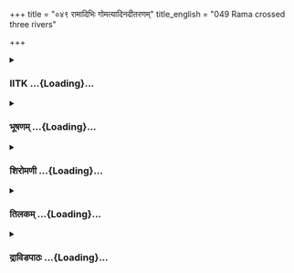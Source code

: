 +++
title = "०४९ रामादिभिः गोमत्यादिनदीतरणम्"
title_english = "049 Rama crossed three rivers"

+++
<div caption="श्रीराम-हरिसीताराममूर्ति-घनपाठिभ्यां वचनम्" class="audioEmbed" src="https://archive.org/download/Ramayana-recitation-Sriram-harisItArAmamUrti-Ghanapaati-v2/Kanda_2/Kanda_2_AYK-049-Gomathyadi_Naditharanam.mp3"></div>

<div class="js_include collapsed" newlevelforh1="3" title="IITK" unfilled url="/purANam/rAmAyaNam/audIchya-pAThaH/iitk/2_ayodhyAkANDam/04-chitrakUTa-prAptiH/049_rAmAdibhiH_gomatyAdinadItaraNam.md">
<details><summary><h3>IITK ...{Loading}...</h3></summary>

Rama crosses the frontiers of the kingdom of Kosala -- crosses rivers
Vedasruti and Gomatispeaks to Sumantra.



#### श्लोकः
##### मूलम्
रामोऽपि रात्रिशेषेण तेनैव महदन्तरम्।  
जगाम पुरुषव्याघ्रः पितुराज्ञामनुस्मरन्॥2.49.1॥

##### शब्दार्थः
पुरुषव्याघ्रः foremost  among men, रामोऽपि Rama also, पितुः father's, आज्ञाम् command,  अनुस्मरन् recollecting, तेन by that, रात्रिशेषेणैव in the remaining part of the night, महत् vast, अन्तरम् distance, जगाम covered.

##### आङ्ग्लानुवादः
Recollecting his father's command, Rama, the foremost among men, covered a long distance during the remaining part of the night.



#### श्लोकः
##### मूलम्
तथैव गच्छतस्तस्य व्यपायाद्रजनी शिवा।  
उपास्य शिवां सन्ध्यां विषयान्तं व्यगाहत॥2.49.2॥

##### शब्दार्थः
तस्य for him, तथा in that manner, गच्छतः एव thus travelling, शिवा auspicious, रजनी night, व्यपायात् ended, (सः he), शिवाम् auspicious, सन्ध्याम् sandhya (morning twilight), उपास्य having worshipped, विषयान्तम् frontiers of the country, व्यगाहत reached.

##### आङ्ग्लानुवादः
While Rama was thus travelling, the auspicious night ended. With the sandhya (morning twilight), worship over, he reached the frontiers of the country.



#### श्लोकः
##### मूलम्
ग्रामान् विकृष्टसीमान्तान् पुष्पितानि वनानि च।  
पश्यन्नतिययौ शीघ्रं शनैरिव हयोत्तमैः॥2.49.3॥  
शृण्वन् वचो मनुष्याणां ग्रामसंवासवासिनाम्।

##### शब्दार्थः
विकृष्टसीमान्तान् ploughed outskirts, ग्रामान् villages, पुष्पितानि flowered, वनानि च forests, पश्यन् seeing, ग्रामसंवासवासिनाम् living in the midst of villages, मनुष्याणाम् of the people, वचः discussions, शृण्वन् hearing, हयोत्तमैः on those excellent horses, शीघ्रम् quickly travelling, शनैरिव as if going slowly, अतिययौ went a long distance.

##### आङ्ग्लानुवादः
Watching the villages furrowed at the outskirts, forests in blossom, hearing the gossips of the people living in the midst of villages, Rama felt he was moving very slowly whereas he had actually covered a long distance with those excellent (swift) horses.



#### श्लोकः
##### मूलम्
राजानं धिग्दशरथं कामस्य वशमागतम्॥2.49.4॥  
हा नृशंसाद्य कैकेयी पापा पापानुबन्धिनी।  
तीक्ष्णा सम्भिन्नमर्यादा तीक्ष्णकर्मणि वर्तते॥2.49.5॥  
या पुत्रमीदृशं राज्ञः प्रवासयति धार्मिकम्।  
वनवासे महाप्राज्ञं सानुक्रोशं जितेन्द्रियम्॥2.49.6॥

##### शब्दार्थः
कामस्य to passion, वशमागतम् overtaken by, राजानम् king, दशरथम् Dasaratha, धिक् fie on him, हा what a pity, नृशंसा wicked, पापा sinful, कैकेयी Kaikeyi, अद्य now, पापानुबन्धिनी is committed to sins, या that Kaikeyi, धार्मिकम् righteous, महाप्राज्ञम् sagacious,  सानुक्रोशम् full of compassion, जितेन्द्रियम् one who has control over his senses, ईदृशम् such a person, राज्ञः पुत्रम् king's son, वनवासे to dwell in the forest, प्रवासयति has  banished, तीक्ष्णा cruel, सम्भिन्नमर्यादा breaking all limits of decency, तीक्ष्णकर्मणि in an  extremely cruel act, वर्तते is committed.

##### आङ्ग्लानुवादः
(The villagers were speaking among themselves) Fie on the king who is overtaken by passion Alas, the heartless, sinful Kaikeyi, indulging in evil has banished into the forest this prince who is righteous and sagacious, compassionate and selfrestrained. How could this cruel Kaikeyi, by breaking all limits of decorum resort to such atrocious action?



#### श्लोकः
##### मूलम्
कथं नाम महाभागा सीता जनकनन्दिनी।  
सदा सुखेष्वभिरता दुःखान्यनुभविष्यति॥2.49.7॥

##### शब्दार्थः
महाभागा highly fortunate, जनकनन्दिनी Janaka's daughter, सदा always, सुखेषु in luxury, अभिरता always attached, सीता  Sita, कथं नाम how, दुःखानि discomforts, अनुभविष्यति will experience.

##### आङ्ग्लानुवादः
How will Sita, highly fortunate daughter of Janaka and used to comforts endure these sufferings?



#### श्लोकः
##### मूलम्
अहो दशरथो राजा निस्नेहः स्वसुतं प्रियम्।  
प्रजानामनघं रामं परित्यक्तुमिहेच्छति॥2.49.8॥

##### शब्दार्थः
राजा king, दशरथः Dasaratha, स्वसुतम् own son, प्रजानाम् of the subjects, प्रियम् dear, अनघम् sinless, रामम् Rama, निस्नेहः without affection, इह here, परित्यक्तुम् to abandon, इच्छति wishes, अहो alas

##### आङ्ग्लानुवादः
Alas, the loveless king Dasaratha now intends to abandon his own sinless son Rama who is dear to the subjects.



#### श्लोकः
##### मूलम्
एता वाचो मनुष्याणां ग्रामसंवासवासिनाम्।  
शृण्वन्नतिययौ वीरः कोसलान् कोसलेश्वरः॥2.49.9॥

##### शब्दार्थः
वीरः valiant, कोसलेश्वरः lord of Kosala Rama, ग्रामसंवासवासिनाम् living in villages and hamlets, मनुष्याणाम् people's, एताः these, वाचः words, शृण्वन् while listening, कोसलान्  boundaries of Kosala kingdom, अति ययौ crossed.

##### आङ्ग्लानुवादः
Such were the words of people living in villages and hamlets that Rama the valiant lord of Kosala happened to hear as he was crossing the boundaries of Kosala.



#### श्लोकः
##### मूलम्
ततो वेदश्रुतिं नाम शिववारिवहां नदीम्।  
उत्तीर्याभिमुखः प्रायादगस्त्याध्युषितां दिशम्॥2.49.10॥

##### शब्दार्थः
ततः thereafter, शिववारिवहाम् carrying the auspicious waters, वेदश्रुतिं नाम by name  
Vedasruti, नदीम् river, उत्तीर्य having crossed, अगस्त्याध्युषिताम् where Agastya was  residing, दिशम् quarter, अभिमुखः in the direction of, प्रायात् went.

##### आङ्ग्लानुवादः
He then crossed the river Vedasruti flowing with sacred waters and went in the southern direction where sage Agastya resided.



#### श्लोकः
##### मूलम्
गत्वा तु सुचिरं कालं ततः शीतजलां नदीम्।  
गोमतीं गोयुतानूपामतरत्सागरङ्गमाम्॥2.49.11॥

##### शब्दार्थः
ततः then, सुचिरं कालम् for a long time, गत्वा having travelled, शीत जलाम् of cool waters, गोयुतानूपाम् cows abounding in marshy areas, सागरङ्गमाम् flowing into the sea, गोमतीम्  Gomati, नदीम् river, अतरत् crossed.

##### आङ्ग्लानुवादः
Travelling for a long time along the river Gomati full of cool waters on whose marshy bank cows grazed, Rama crossed it at the point where it flows into the sea.



#### श्लोकः
##### मूलम्
गोमतीं चाप्यतिक्रम्य राघवः शीघ्रगैर्हयैः।  
मयूरहंसाभिरुतां ततार स्यन्दिकां नदीम्॥2.49.12॥

##### शब्दार्थः
राघवः Rama, शीघ्रगैः with swiftmoving, हयैः with horses, गोमतीं चापि Gomati river also, अतिक्रम्य having crossed, मयूरहंसाभिरुताम् echoed with the cries of peacocks and swans,  स्यन्दिकाम् नदीम् river Syandika, ततार crossed.

##### आङ्ग्लानुवादः
Gomati gone, Rama with the swiftmoving horses crossed the river Syandika echoing with the cries of peacocks and swans.



#### श्लोकः
##### मूलम्
स महीं मनुना राज्ञा दत्तामिक्ष्वाकवे पुरा।  
स्फीतां राष्ट्रावृतां रामो वैदेहीमन्वदर्शयत्॥2.49.13॥

##### शब्दार्थः
सः रामः that Rama, पुरा formerly, राज्ञा by the king, मनुना by Manu, इक्ष्वाकवे to Ikshvaku, दत्ताम् bestowed, स्फीताम् vast tracts, राष्ट्रावृताम् encircled by  kingdoms, महीम् land, वैदेहीम् to Sita, अन्वदर्शयत् showed.

##### आङ्ग्लानुवादः
Rama showed Sita vast tracts of land encircled by kingdoms which were formerly bestowed upon Ikshvaku by emperor Manu.



#### श्लोकः
##### मूलम्
सूत इत्येव चाभाष्य सारथिं तमभीक्ष्णशः।  
हंसमत्तस्वरश्श्रीमानुवाच पुरुषर्षभः॥2.19.14॥

##### शब्दार्थः
हंसमत्तस्वरः resembling the intoxicated voice of swans, पुरुषर्षभः the best among men,  
श्रीमान् graceful, सूत इत्येव O charioteer saying so, तं सारथिम् that charioteer, अभीक्ष्णशः repeatedly, आभाष्य having uttered, उवाच said.

##### आङ्ग्लानुवादः
Graceful Rama, best among men with a voice resembling that of an intoxicated swan, called the charioteer again and again and saidः



#### श्लोकः
##### मूलम्
कदाऽहं पुनरागम्य सरय्वा पुष्पिते वने।  
मृगयां पर्यटिष्यामि मात्रा पित्रा च सङ्गतः॥2.49.15॥

##### शब्दार्थः
अहम् I, पुनः again, आगम्य having returned, मात्रा with mother, पित्रा च also with father, सङ्गतः united with, सरय्वाः Sarayu river's, पुष्पिते blossoming, वने groves, मृगयाम् hunting, कदा when, पर्यटिष्यामि I shall roam about.

##### आङ्ग्लानुवादः
When shall I return and reunite with my father and mother and go hunting in the blooming forest on the bank of the river Sarayu?



#### श्लोकः
##### मूलम्
नात्यर्थमभिकाङ्क्षामि मृगयां सरयूवने।  
रतिर्ह्येषातुला लोके राजर्षिगणसम्मता॥2.49.16॥

##### शब्दार्थः
एषा this hunting, लोके in this world, अतुला incomparable, राजर्षिगणसम्मता is accepted by royal sages, रतिर्हि is delightful (sport indeed), सरयूवने in the Sarayu forest of, मृगयाम् hunting, अत्यर्थम् greatly, नाभिकाङ्क्षामि do not desire.

##### आङ्ग्लानुवादः
In this world, hunting is a unique pleasure. It is regarded as a delightful sport for  
royal sages. But I do not have a great longing for hunting in the forest on the bank of river Sarayu.



#### श्लोकः
##### मूलम्
राजर्षीणां हि लोकेऽस्मिन् रत्यर्थं मृगया वने।  
काले कृतां तां मनुजैर्घन्विनामभिकाङ्क्षिताम्॥2.49.17॥

##### शब्दार्थः
अस्मिन् in this, लोके world, वने in the woods, मृगया hunting, राजर्षीणाम् of royal sages, रत्यर्थं हि is for their pleasure, मनुजैः by people, काले in appropriate times, कृताम् is undertaken,  
धन्विनाम् for the bowmen, अभिकाङ्क्षिताम् a sought after one, ताम् that (hunting I do not seek.)

##### आङ्ग्लानुवादः
In this world, hunting in the woods is a pleasure for royal sages and is greatly sought after by bowmen. This was later resorted to by others.



#### श्लोकः
##### मूलम्
स तमध्वानमैक्ष्वाकस्सूतं मधुरया गिरा।  
तं तमर्थमभिप्रेत्य ययौ वाक्यमुदीरयन्॥2.49.18॥

##### शब्दार्थः
सः ऐक्ष्वाकः that descendant of Ikshvaku, Rama, तम् that, सूतम् to charioteer, मधुरया in sweet, गिरा words, तम् तम् these and other, अर्थम् thoughts, अभिप्रेत्य regarding, वाक्यम् words, उदीरयन् pronouncing, अध्वानम् the path, ययौ went (covered).

##### आङ्ग्लानुवादः
The descendant of Ikshvaku related to the charioteer in a sweet voice the thoughts that came to him and went on the way (continued his journey).  

#### समाप्तिः
 श्रीमद्रामायणे वाल्मीकीय आदिकाव्ये अयोध्याकाण्डे एकोनपञ्चाशस्सर्गः॥  
Thus ends the fortyninth sarga of Ayodhyakanda of  the holy Ramayana, the first epic composed by sage Valmiki.

</details>
</div>
<div class="js_include collapsed" newlevelforh1="3" title="भूषणम्" unfilled url="/purANam/rAmAyaNam/audIchya-pAThaH/TIkA/bhUShaNa_iitk/2_ayodhyAkANDam/04-chitrakUTa-prAptiH/049_rAmAdibhiH_gomatyAdinadItaraNam.md">
<details><summary><h3>भूषणम् ...{Loading}...</h3></summary>



रामो ऽपि रात्रिशेषेण तेनैव महदन्तरम् ।  

जगाम पुरुषव्याघ्रः पितुराज्ञामनुस्मरन्  ॥  २।४९।१  ॥   

अथ रामवृत्तान्तं प्रस्तौति--रामोपीति । तेनैव रात्रिशेषेण येन रात्रिशेषेण
पौरान् विहाय गतस्तेनैव । महदन्तरं महावकाशम् । महहूरमिति यावत्  ॥  २।४९।१
 ॥   

  

तथैव गच्छतस्तस्य व्यपायाद्रजनी शिवा ।  

उपास्य स शिवां सन्ध्यां विषयान्तं व्यगाहत  ॥  २।४९।२  ॥   

तथेति । गच्छतः गच्छति सति । व्यपायात् निरगात् । विषयान्तम्
उत्तरकोसलदक्षिणावधिम्  ॥  २।४९।२  ॥   

  

ग्रामान् विकृष्ट सीमान्तान् पुष्पितानि वनानि च ।  

पश्यन्नतिययौ शीघ्रं शनैरिव हयोत्तमैः ।  

श्रृण्वन् वाचो मनुष्याणां ग्रामसंवासवासिनाम्  ॥  २।४९।३  ॥   

ग्रामानिति । विकृष्टसीमान्तान् विशेषेण कृष्ट सीमान्तान्, बीजावापार्थं
सज्जीकृतक्षेत्रानित्यर्थः । शनैरिव ययौ उत्तमाश्वानां गतिचातुर्यात्
पुष्पितवनरामणीयकदर्शनपारवश्याच्चातिशीघ्रमपि गमनं शनैरिव जानन्
ययावित्यर्थः । ग्रामसंवासवासिनां ग्रामाः महाग्रामाः संवासा अल्पग्रामाः
तेषु वासिनाम् । श्रृण्वन्नतिययाविति पूर्वेण सम्बन्धः  ॥  २।४९।३  ॥   

  

राजानं धिग् दशरथं कामस्य वशमास्थितम् ।  

हा नृशंसाद्य कैकेयी पापा पापानुबन्धिनी  ॥  २।४९।४  ॥   

तीक्ष्णा सम्भिन्नमर्यादा तीक्ष्णकर्मणि वर्त्तते  ॥  २।४९।५  ॥   

या पुत्रमीदृशं राज्ञः प्रवासयति धार्मिकम् ।  

वनवासे महाप्रज्ञं सानुक्रोशं जितेन्द्रियम्  ॥  २।४९।६  ॥   

कथं नाम महाभागा सीता जनकनन्दिनी ।  

सदा सुखेष्वभिरता दुःखान्यनुभविष्यति  ॥  २।४९।७  ॥   

अहो दशरथो राजा निःस्नेहः स्वसुतं प्रियम् ।  

प्रजानामनघं रामं परित्यक्तुमिहेच्छति  ॥  २।४९।८  ॥   

एता वाचो मुनष्याणां ग्रामसंवासवासिनाम् ।  

श्रृण्वन्नतिययौ वीरः कोसलान् कोसलेश्वरः  ॥  २।४९।९  ॥   

वाच एव प्रपञ्चयति--राजानमित्यादि । पापा पापस्वभावा । पापानुबन्धिनी
नैरन्तर्येण पापकारिणीत्यर्थः । तीक्ष्णा क्रूरा । वनवासे वनवासनिमित्तं
प्रवासयतीत्यन्वयः । अतिययौ अतिक्रम्य ययौ  ॥  २।४९।४९  ॥   

  

ततो वेदश्रुतिं नाम शिववारिवहां नदीम् ।  

उत्तीर्याभिमुखः प्रायादगस्त्याध्युषितां दिशम्  ॥  २।४९।१०  ॥   

तत इति । अगस्त्याध्युषितां दिशं दक्षिणां दिशम्  ॥  २।४९।१०  ॥   

  

गत्वा तु सुचिरं कालं ततः शिवजलां नदीम् ।  

गोमतीं गोयुतानूपामतरत् सागरंगमाम्  ॥  २।४९।११  ॥   

गोमतीं चाप्यतिक्रम्य राघवः शीघ्रगैर्हयैः ।  

मयूरहंसाभिरुतां ततार स्यन्दिकां नदीम्  ॥  २।४९।१२  ॥   

गत्वेति । गोयुतानूपां गोयुक्तकच्छप्रदेशाम् । सागरंगमामिति "गमेः
सुप्युपसङ्ख्यानम्" इति खचि मुम्  ॥  २।४९।१११२  ॥   

  

स महीं मनुना राज्ञा दत्तामिक्ष्वाकवे पुरा ।  

स्फीतां राष्ट्रावृतां रामो वैदेहीमन्वदर्शयत्  ॥  २।४९।१३  ॥   

स इति । महीं कोसलदेशम् । राष्ट्रावृताम् अवान्तरजनपदावृताम् । यद्यपि
"इक्ष्वाकूणामियं भूमिः सशैलवनकानना" इति भूमिमात्रमिक्ष्वाकोरेव तथापि
तस्य जन्मभूमिरियम् । इतरजनपदस्थाः करदा इति बोध्यम्  ॥  २।४९।१३  ॥   

  

सूत इत्येव चाभाष्य सारथिं तमभीक्ष्णशः ।  

हंसमत्तस्वरः श्रीमानुवाच पुरुषर्षभः  ॥  २।४९।१४  ॥   

सूत इतीति । सूत इतीत्यत्र गुणाभावो वाक्यसन्धेरनित्यत्वात् । हंसमत्तस्वरः
हंसस्येव मत्तः कलः स्वरो यस्य स तथा  ॥  २।४९।१४  ॥   

  

कदाहं पुनरागम्य सरय्वाः पुष्पिते वने ।  

मृगयां पर्यटिष्यामि मात्रा पित्रा च सङ्गतः  ॥  २।४९।१५  ॥   

भाविपितृवियोगसूचकमौत्कण्ठ्यमाह--कदेति । पर्यटिष्यामि चरिष्यामि  ॥ 
२।४९।१५  ॥   

  

राजर्षीणां हि लोके ऽस्मिन् रत्यर्थं मृगया वने ।  

काले वृतां तां मनुजैः धन्विनामभिकांक्षिताम्  ॥  २।४९।१६  ॥   

नात्यर्थमभिकांक्षामि मृगयां सरयूवने ।  

रतिर्ह्येषातुला लोके राजर्षिगणसम्मता  ॥  २।४९।१७  ॥   

ननु "स्त्रीद्यूतमृगयामद्यवाक्पारुष्योग्रदण्डताः । अर्थस्य दूषणं चेति
राज्ञां व्यसनसप्तकम्  ॥ " इति निन्दिता मृगया कथं काङ्क्ष्यत इत्याशङ्क्य
हिंस्रमृगनिवृत्त्यर्था कादाचित्का न गर्हिता किंतु निरन्तरैव, यथा राजसूये
"तस्याः सभायामध्ये अधिदेवनमुद्धत्यावोक्ष्याक्षान्तं निर्वपेत्" इति
विहितं द्यूतमित्याह--राजर्षीणामिति। हि यस्मात्कारणात्। राजर्षीणां वने
मृगया रत्यर्थमस्तीति शेषः। काले श्राद्धादिकाले। मनुजैः सदाचारपरैः। वृतां
स्वीकृताम्। धन्विनामभिकाङ्क्षितां चललक्ष्यवेधनार्थं
धन्विभिरभिकाङ्क्षिताम् तां मृगयां नात्यर्थमभिकाङ्क्षामि किंचित्
काङ्क्षामीत्यर्थः। रतिः क्रीडा  ॥  २।४९।१६१७  ॥   

  

स तमध्वानमैक्ष्वाकः सूतं मधुरया गिरा ।  

तं तमर्थमभिप्रेत्य ययौ वाक्यमुदीरयन्  ॥  २।४९।१८  ॥   

स इति । ऐक्ष्वाकः "दाण्डिनायन--" इत्यादिना निपातनात्साधुः । स रामः सूतं
प्रति तं तमर्थं राजगुणादिरूपम् । अभिप्रेत्य हृदये कृत्वा । मधुरया गिरा
वाक्यमुदीरयन् सन् अध्वानं ययौ । अमुमर्थमुत्तरत्र दशरथं प्रति सूतो
व्यक्तीकरिष्यति  ॥  २।४९।१८  ॥   

  

इत्यार्षे० श्रीमदयोध्याकाण्डे एकोनपञ्चाशः सर्गः  ॥  ४९  ॥   

इति श्रीगो० श्रीरामा० पीताम्बरा० अयोध्याकाण्डव्याख्याने एकोनपञ्चाशः
सर्गः  ॥  ४९  ॥   



</details>
</div>
<div class="js_include collapsed" newlevelforh1="3" title="शिरोमणी" unfilled url="/purANam/rAmAyaNam/audIchya-pAThaH/TIkA/shiromaNI_iitk/2_ayodhyAkANDam/04-chitrakUTa-prAptiH/049_rAmAdibhiH_gomatyAdinadItaraNam.md">
<details><summary><h3>शिरोमणी ...{Loading}...</h3></summary>



पुरवासिवृत्तान्तमुक्त्वा रामवृत्तान्तमाह-- राम इत्यादिभिः । तेन
उत्थानकालादारब्धेन रात्रिविशेषेण महदन्तरमतिदूरं रामो जगाम  ॥  २।४९।१  ॥   

  

तथेति । तथा अतिवेगेन गच्छतस्तस्य रामस्य शिवा हर्षदा रजनी व्यपायादगच्छदत
एव शिवां सन्ध्यामुपास्य विषयान्देशान्तराणि अत्यगाहत  ॥  २।४९।२  ॥   

  

गमनप्रकारं वर्णयन्नाह-- ग्रामानिति । विकृष्टसीमान्तान् विकृष्टाः वपनाय
कर्षिताः सीमान्ताः सीमापर्यन्तभूमयो येषु तान् वनानि च पश्यन्
ग्रामसंवासवासिनां ग्रामाः बहुगृहकाः संवासाः अल्पगृहकाः तद्वासिनां वाचः
श्रृण्वन् सन् शरैरिव बाणवेगसदृशवेगविशिष्टैः हयोत्तमैः शीघ्रं ययौ अयमेव
पाठः कतकसम्मतः । तीर्थसम्मतस्तु "शनैः" इति पाठः । शनैरिव शीघ्रं ययौ
रमणीयदेशादिदर्शनपारवश्यादतिशीघ्रमपि गमनं शनैरिव प्रत्यभादिति
भट्टोदाहृततीर्थव्याख्या । सार्धश्लोक एकान्वयी  ॥  २।४९।३  ॥   

  

तद्वचनस्वरूपं बोधयन्नाह-- राजानमित्यादिभिः । राजानं दशरथं हा इमं पुत्रं
विना कथं जीविष्यतीति तत्सम्बन्धिनी शोच्यतेत्यर्थः । आस्थितं
कविभिर्वर्णितं कामस्य वशं कान्तिं धिक् रामकान्त्यग्रे
तत्कान्तिस्तुच्छेत्यर्थः  ॥  २।४९।४  ॥   

  

योग्यतया व्युत्क्रमेणान्वयः नृशंसा अतिक्रूरा अत एव पापा
क्रूरत्वकारणीभूतपापविशिष्टा अत एव पापानुबन्धिनी पापं
सर्वजनदुःखदानरूपाधर्ममनुबध्नाति शिक्षयतीत्यर्थः । तच्छीला अत एव तीक्ष्णा
अनम्रा अत एव सम्भिन्नमर्यादा सम्भिन्ना निवर्तिता मर्यादा
निश्चितकार्यासमापनरूपा यया सा या कैकेयी केकयीदासी मन्थरा
सानुक्रोशमतिदयावन्तमीदृशं राज्ञः पुत्रं विवासयति सा मन्थरा तीक्ष्णकर्मणि
अनम्रतासूचकव्यापारे स्वापराधक्षमापनाभावविशिष्टचेष्टायामद्यापि वर्तते ।
सार्धश्लोकद्वयमेकान्वयि  ॥  २।४९।५,६  ॥   

  

कथमिति । जनकनन्दिनी
दुःखान्दुःखोत्पादकान्पदार्थान्कण्टकादीन्कथमनुभविष्यति सहेतेत्यर्थः  ॥ 
२।४९।७  ॥   

  

अहो इति । प्रजानामनघमघनिवर्तकं रामं परित्यक्तुं राजा दशरथः इच्छति अतः
स्वसुतं प्रति निःस्नेहः स्नेहरहितो ऽस्तीति शेषः । अहो आश्चर्यमेतत्  ॥ 
२।४९।८  ॥   

  

एता इति । ग्रामेषु यः संवास उत्तमनिवासस्तद्वासिनां मनुष्याणाम् एता वाचः
शृण्वन्सन्कोशलेश्वरो रामः कोशलान्देशविशेषानतिययौ अतिक्रमणपूर्वकदेशान्तरं
प्राप  ॥  २।४९।९  ॥   

  

तत इति । ततः कोशलदेशातिक्रमणानन्तरं शिववारिवहां कल्याणप्रदजलवतीं
वेदश्रुतिं वेदश्रुत्यभिधां नदीमुत्तीर्य
अगस्त्याध्युषितामगस्त्यवासाधिकरणीभूतां दिशं दक्षिणामित्यर्थः । अभिमुखः
सम्मुखो ययौ  ॥  २।४९।१०  ॥   

  

गत्वेति । सुचिरं बहुकालं ततः वेदश्रुतिनद्याः गत्वा शीतवहां
शैत्यविशिष्टजलवहनकर्त्रीं गोयुतानूपां गोयुक्तजलप्रदेशविशिष्टां
सागरङ्गमां सर्वकालं गङ्गासङ्गमद्वारा समुद्रं प्राप्तां गोमतीं नदीमतरत् ।
गमेः सुप्युपसङ्ख्यानमिति खचि मुमि च सिद्धम्  ॥  २।४९।११  ॥   

  

गोमतीमिति । गोमतीमतिक्रम्य तीर्त्वा मयूरहंसाभिरुतां मयूरादिशब्दविशिष्टां
स्यन्दिकां तदभिधां नदीं ततार  ॥  २।४९।१२  ॥   

  

स इति । सः उत्तीर्णस्यन्दिकानदीको रामः इक्ष्वाकवे तदभिधमहाराजाय राज्ञा
राजराजेन मनुना दत्तां राजधानीप्रकल्पनायाज्ञप्तामित्यर्थः । स्फीतां
स्वच्छां राष्ट्रावृतामवान्तरदेशविशिष्टां महीं पृथ्वीं वैदेहीमन्वदर्शयत्
 ॥  २।४९।१३  ॥   

  

सूतेति । सारथिं सूत इति अभीक्ष्णशः आभाष्य सम्बोध्य हंसमत्तस्वरः  

मत्तहंसस्वरसदृशस्वरविशिष्टः श्रीमान् अतिशोभाविशिष्टो रामः उवाच  ॥ 
२।४९।१४  ॥   

  

तदाकारमाह-- कदेति । आगम्य वनवासान्निवृत्य पुष्पिते सरय्वाः वने
मात्रादिना सङ्गतो ऽहं मृगयामाखेटं कदा पर्यटिष्यामि  ॥  २।४९।१५  ॥   

  

ननु "स्त्रीद्यूतमृगयामद्यवाक्पारुष्योग्रदण्डताः । अर्थस्य दूषणं चेति
राज्ञां व्यसनसप्तकम्" इत्यादिना मृगयाया निषिद्धत्वाद्धिंसाप्रचुरत्वाच्च
कथं तामभिकाङ्क्षसे इत्यत आह-- नेति । सरयूवने
मृगयामाखेटमत्यर्थमर्थातिक्रमणां हिंसनमित्यर्थः नाभिकाङ्क्षामि । ननु पुनः
किमर्थमुच्यते इत्यत आह-- एषा मदीप्सिता मृगयारतिः मृगादिना विहरणमेव नतु
हिंसेत्यर्थः । अत एव राजर्षिगणसम्मता मन्वादिसम्मतिविषयीभूता अत एव लोके
अतुला हिंसाप्रचुराखेटोपमारहिता । एतेन निषेधवाक्यानि
प्रचुरहिंसाविशिष्टाखेटपराणीति सूचितम्  ॥  २।४९।१६  ॥   

  

राजर्षीणामिति । यतः राजर्षीणां रत्यर्थं मृगया अतः काले विहरणसमये मनुजैः
मनुवंशराजैः कृतां स्वीकृतामत एव धन्विनामितरधनुर्धराणामभिकाङ्क्षितां
मृगयामाकाङ्क्षामीति शेषः  ॥  २।४९।१७  ॥   

  

स इति । ऐक्ष्वाकः इक्ष्वाकुवंशप्रसूतः स रामः मधुरया गिरा वाक्यमुदीरयन्
सन् तं स्वोक्तवाक्यार्थं तं सूतमभिप्रेत्य बोधयित्वा तमध्वानं ययौ  ॥ 
२।४९।१८  ॥   

  

इति श्रीमद्वाल्मीकीयरामायणव्याख्याने रामायणशिरोमणावयोध्याकाण्डे
एकोनपञ्चाशः सर्गः  ॥  २।४९  ॥   

  

  



</details>
</div>
<div class="js_include collapsed" newlevelforh1="3" title="तिलकम्" unfilled url="/purANam/rAmAyaNam/audIchya-pAThaH/TIkA/tilaka_iitk/2_ayodhyAkANDam/04-chitrakUTa-prAptiH/049_rAmAdibhiH_gomatyAdinadItaraNam.md">
<details><summary><h3>तिलकम् ...{Loading}...</h3></summary>



अथ रामवृत्तान्तमाह रामो ऽपीति । तेनैव यत्र रात्रिशेषे द्विजा
वञ्चितास्तेनैव महदन्तरं बहुदूरम्  ॥  २।४९।१  ॥   

  

व्यपायाद्गता विषयो देशः  ॥  २।४९।२  ॥   

  

विशेषेण कृष्टाः सीमान्ता येषु अनेन सौराज्यं ध्वनितम्
तान्यतिक्रामञ्छनैरिव शीघ्रं ययौ । रमणीयदेशादिदर्शनपारवश्यादतिशीघ्रमपि
गमनं शनैरिव प्रत्यभादित्यर्थः इति तीर्थः । "शरैरिव" इति पाठे
शरसदृशवेगवद्भिरश्वोत्तमैरित्यर्थः इति कतकः  ॥  २।४९।३  ॥   

  

ग्रामा महान्तः संवासाः स्वल्पग्रामाः शृण्वन्ययावित्यन्वयः । ता वाच आह
राजानं धिगित्यादि । आस्थितं प्राप्तम्  ॥  २।४९।४  ॥   

  

पापा पापकर्मारब्धशरीरा पापानुबन्धिनी पापकर्मनिरता तीक्ष्णा क्रूरदर्शना
संभिन्नमर्यादा त्यक्तमर्यादा  ॥  २।४९।५  ॥   

  

ईदृशमनेककल्याणगुणवन्तं, सानुक्रोशं सदयम्  ॥  २।४९।६  ॥   

  

प्रजानां प्रियमिति शेषः । यद्वा प्रजाविषये ऽनघं पापरिहतम्  ॥  २।४९।७  ॥   

  

कोसलानति अतिक्रम्य ययौ  ॥  २।४९।८  ॥   

  

शिववारिवहां शिवानि वारीणि वहन्तीम्  ॥  २।४९।९  ॥   

  

गोभिर्युतान्यनूपानि जलप्रायदेशा यस्याम् सागरंगमामित्यनेन यमुनावत्तस्या
अपि पृथक्सागरप्रवेशं सूचयति  ॥  २।४९।१०  ॥   

  

स्यन्दिकां तदाख्याम्  ॥  २।४९।११  ॥   

  

सो ऽतीतस्यन्दिकः महीं स्यन्दिकासीमां कोसलदेशरूपां
राष्ट्रवृतामवान्तरजनपदावृतां वैदेहीमन्वदर्शयत् इक्ष्वाकवे मनुना
दत्तकोसलदेशस्य दक्षिणसीमां कथयामासेत्यर्थः । यद्यपीक्ष्वाक्वादयः
सार्वभौमास्तथापि तेषां स्वराजधानीत्वात्स्यन्दः कोसलदेश एव सार्वभौमत्वं
तु तद्देशसिंहासनाधिष्ठातृसकलराजपालनीयाज्ञत्वमेवेत्यलम्  ॥  २।४९।१२  ॥   

  

सूत ३ प्लुतः शृण्वित्यादि आभाष्य संबोध्य हंसमत्तस्वरो मत्तहंसस्वरः  ॥ 
२।४९।१३  ॥   

  

अथ परिगृहीतमनुष्यदेहस्य तद्देहग्रहणानुरूपो ऽभिनयः कदेति । आगम्य
अतिक्रान्तं स्वदेशमिति शेषः  ॥  २।४९।१४  ॥   

  

ननु मृगयायाः "स्त्रीद्यूतमृगयामद्यवाक्पारुष्योग्रदण्डताः । अर्थस्य दूषणं
चेति राज्ञां व्यसनसप्तकम्" इत्युक्तेर्व्यसनानां निषेधाच्च कथं
तदिच्छेत्यत आह नात्यर्थमिति ।
प्रजान्यायचिन्तादिवैमुख्यापादकतयात्यन्तरतेरेव तस्यां निषेधात् नतु
सर्वथैव निषेधो ऽस्त्यत आह एषा  

रतिः क्रीडा लोके राजर्षिगणसंसता, अतो ऽतुला न सर्वथा निषिद्धेत्यर्थः ।
"गजादयो न हन्तव्या मृगयायां महेषुभिः" इत्यादिनास्या अप्यनुमतत्वमिति भावः
 ॥  २।४९।१५  ॥   

  

"राजर्षीणां हि" इति श्लोकः पुनरुक्तार्थक इव कतकासंमतश्चेति बोध्यम् । एवं
हि तद्व्याख्या हि यतोस्मिंल्लोके राजर्षिणां वने मृगया रत्यर्थमासीत् ।
अतो ऽहमपि काले श्राद्धादिकाले मनुजैर्मनुपुत्रैः सदाचारपरैरपि कृतां
स्वीकृतां धन्विनां चञ्चललक्ष्येष्विषुसिद्ध्यर्थमभिकाङ्क्षितां
नात्यर्थमभिकाङ्क्षामीति संबन्धः  ॥  २।४९।१६ ॥   

  

तं तमर्थमभिप्रेत्य विषयीकृत्य मधुरया गिरा सूतं प्रति वाक्यमुदीरयन्स
एक्ष्वाको रामस्तमध्वानं ययाविति संबन्धः  ॥  २।४९।१७  ॥   

  

इति श्रीरामाभिरामे श्रीरामीये रामायणतिलके वाल्मीकीय आदिकाव्ये
ऽयोध्याकाण्डे एकोनपञ्चाशः सर्गः  ॥  २।४९  ॥   

  

  



</details>
</div>
<div class="js_include collapsed" newlevelforh1="3" title="द्राविडपाठः" unfilled url="/purANam/rAmAyaNam/drAviDapAThaH/2_ayodhyAkANDam/04-chitrakUTa-prAptiH/049_rAmAdibhiH_gomatyAdinadItaraNam.md">
<details><summary><h3>द्राविडपाठः ...{Loading}...</h3></summary>



  
रामोऽपि रात्रिशेषेण तेनैव महदन्तरम्।  
जगाम पुरुषव्याघ्रः पितुराज्ञामनुस्मरन् ॥ 2.49.1 ॥   
तथैव गच्छतस्तस्य व्यपायाद्रजनी शिवा।  
उपास्य स शिवां सन्ध्यां विषयान्तं व्यगाहत ॥ 2.49.2 ॥   
पश्यन्नतिययौ शीघ्रं शनैरिव हयोत्तमैः।  
श्रृण्वन् वाचो मनुष्याणां ग्रामसंवासवासिनाम् ॥ 2.49.3 ॥   
राजानं धिग् दशरथं कामस्य वशमास्थितम्।  
हा नृशंसाद्य कैकेयी पापा पापानुबन्धिनी ॥ 2.49.4 ॥   
तीक्ष्णा सम्भिन्नमर्यादा तीक्ष्णकर्मणि वर्त्तते ॥ 2.49.5 ॥   
या पुत्रमीदृशं राज्ञः प्रवासयति धार्मिकम्।  
वनवासे महाप्रज्ञं सानुक्रोशं जितेन्द्रियम् ॥ 2.49.6 ॥   
कथं नाम महाभागा सीता जनकनन्दिनी।  
सदा सुखेष्वभिरता दुःखान्यनुभविष्यति ॥ 2.49.7 ॥   
अहो दशरथो राजा निःस्नेहः स्वसुतं प्रियम्।  
प्रजानामनघं रामं परित्यक्तुमिहेच्छति ॥ 2.49.8 ॥   
एता वाचो मुनष्याणां ग्रामसंवासवासिनाम्।  
श्रृण्वन्नतिययौ वीरः कोसलान् कोसलेश्वरः ॥ 2.49.9 ॥   
ततो वेदश्रुतिं नाम शिववारिवहां नदीम्।  
उत्तीर्याभिमुखः प्रायादगस्त्याध्युषितां दिशम् ॥ 2.49.10 ॥   
गत्वा तु सुचिरं कालं ततः शिवजलां नदीम्।  
गोमतीं गोयुतानूपामतरत् सागरङ्गमाम् ॥ 2.49.11 ॥   
गोमतीं चाप्यतिक्रम्य राघवः शीघ्रगैर्हयैः।  
मयूरहंसाभिरुतां ततार स्यन्दिकां नदीम् ॥ 2.49.12 ॥   
स महीं मनुना राज्ञा दत्तामिक्ष्वाकवे पुरा।  
स्फीतां राष्ट्रावृतां रामो वैदेहीमन्वदर्शयत् ॥ 2.49.13 ॥   
सूत इत्येव चाभाष्य सारथिं तमभीक्ष्णशः।  
हंसमत्तस्वरः श्रीमानुवाच पुरुषर्षभः ॥ 2.49.14 ॥   
कदाहं पुनरागम्य सरय्वाः पुष्पिते वने।  
मृगयां पर्यटिष्यामि मात्रा पित्रा च सङ्गतः ॥ 2.49.15 ॥   
राजर्षीणां हि लोकेऽस्मिन् रत्यर्थं मृगया वने।  
काले वृतां तां मनुजैः धन्विनामभिकाङ्क्षिताम् ॥ 2.49.16 ॥   
नात्यर्थमभिकाङ्क्षामि मृगयां सरयूवने।  
रतिर्ह्येषातुला लोके राजर्षिगणसम्मता ॥ 2.49.17 ॥   
स तमध्वानमैक्ष्वाकः सूतं मधुरया गिरा।  
तं तमर्थमभिप्रेत्य ययौ वाक्यमुदीरयन् ॥ 2.49.18 ॥   

</details>
</div>
